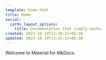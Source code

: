 ```yaml
---
template: home.html
title: Home
social:
  cards_layout_options:
    title: Documentation that simply works
created: 2023-10-19T13:30:21+05:30
updated: 2023-10-19T13:42:12+05:30
---
```


Welcome to Material for MkDocs.